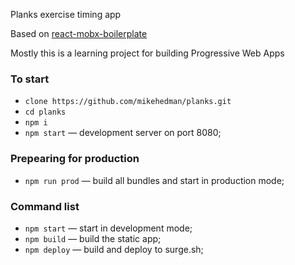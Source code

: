 Planks exercise timing app

Based on [react-mobx-boilerplate](https://github.com/osenvosem/react-mobx-boilerplate)

Mostly this is a learning project for building Progressive Web Apps

### To start
- `clone https://github.com/mikehedman/planks.git`
- `cd planks`
- `npm i`
- `npm start` — development server on port 8080;

### Prepearing for production
- `npm run prod` — build all bundles and start in production mode;

### Command list
- `npm start` — start in development mode;
- `npm build` — build the static app;
- `npm deploy` — build and deploy to surge.sh;

